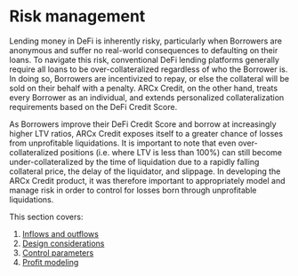 # Risk management

Lending money in DeFi is inherently risky, particularly when Borrowers are anonymous and suffer no real-world consequences to defaulting on their loans. To navigate this risk, conventional DeFi lending platforms generally require all loans to be over-collateralized regardless of who the Borrower is. In doing so, Borrowers are incentivized to repay, or else the collateral will be sold on their behalf with a penalty. ARCx Credit, on the other hand, treats every Borrower as an individual, and extends personalized collateralization requirements based on the DeFi Credit Score.

As Borrowers improve their DeFi Credit Score and borrow at increasingly higher LTV ratios, ARCx Credit exposes itself to a greater chance of losses from unprofitable liquidations. It is important to note that even over-collateralized positions (i.e. where LTV is less than 100%) can still become under-collateralized by the time of liquidation due to a rapidly falling collateral price, the delay of the liquidator, and slippage. In developing the ARCx Credit product, it was therefore important to appropriately model and manage risk in order to control for losses born through unprofitable liquidations.

This section covers:&#x20;

1. [Inflows and outflows](inflows-and-outflows.md)
2. [Design considerations](design-considerations.md)
3. [Control parameters](design-considerations.md)
4. [Profit modeling](control-parameters.md)
